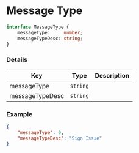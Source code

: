 # Message Type

```typescript
interface MessageType {
    messageType:     number;
    messageTypeDesc: string;
}
```

### Details

| Key     | Type      |  Description                                        |
| ------- | --------- |  -------------------------------------------------- |
| messageType | `string` | |
| messageTypeDesc | `string` | |

### Example

```json
{
    "messageType": 0,
    "messageTypeDesc": "Sign Issue"
}
```
